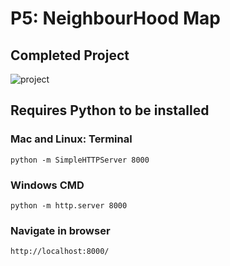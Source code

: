 # P5: NeighbourHood Map

## Completed Project
![project](https://github.com/UndreamtMayhem/Udacity-Front-End-Web-Development/blob/master/P5-NEIGHBOURHOOD-MAP/completed_project.PNG)


## Requires Python to be installed
### Mac and Linux: Terminal
    python -m SimpleHTTPServer 8000

### Windows CMD
    python -m http.server 8000

### Navigate in browser
    http://localhost:8000/
